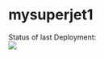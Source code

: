 # mysuperjet1


Status of last Deployment: <br>
<img src="https://github.com/Sernomen/mysuperjet1/workflows/Mi-Git-tainer/badge.svg?branch=main"><br>

